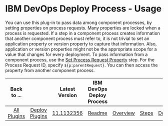 
# IBM DevOps Deploy Process - Usage


You can use this plug-in to pass data among component processes, by setting properties on process requests. Many properties are locked when a process is requested. If a step in a component process creates information that another component process must refer to, it is not trivial to set an application property or version property to capture that information. Also, application or version properties might not be the appropriate scope for a value that changes for every deployment. To pass information from a component process, use the [Set Process Request Property](#set_process_request_property) step. For the Process Request ID, specify ```${p:parentRequest}```. You can then access the property from another component process.


|Back to ...||Latest Version|IBM DevOps Deploy Process ||||
| :---: | :---: | :---: | :---: | :---: | :---: | :---: |
|[All Plugins](../../index.md)|[Deploy Plugins](../README.md)|[11.1132356](https://raw.githubusercontent.com/UrbanCode/IBM-UCD-PLUGINS/main/files/uDeploy-Process/ucd-uDeploy-Process-11.1132356.zip)|[Readme](README.md)|[Overview](overview.md)|[Steps](steps.md)|[Downloads](downloads.md)|
